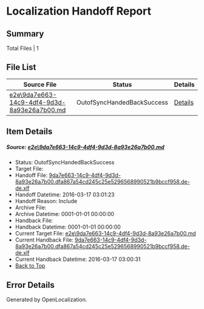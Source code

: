 # <a name='report-top'></a> Localization Handoff Report

## Summary
 Total Files | 1

## File List
 Source File | Status | Details 
 ----------- | ------ | ------- 
 [e2e\9da7e663-14c9-4df4-9d3d-8a93e26a7b00.md](https://github.com/OpenLocalizationTest/oltest/blob/b846d89586fe2e216076a708b3c10e5a9011c486/e2e/9da7e663-14c9-4df4-9d3d-8a93e26a7b00.md) | OutofSyncHandedBackSuccess | [Details](#09e1d53d99c95c8d24e75367ee0b9122183f1b4f1)

## Item Details
##### <a name='09e1d53d99c95c8d24e75367ee0b9122183f1b4f1'></a> Source: [e2e\9da7e663-14c9-4df4-9d3d-8a93e26a7b00.md](https://github.com/OpenLocalizationTest/oltest/blob/b846d89586fe2e216076a708b3c10e5a9011c486/e2e/9da7e663-14c9-4df4-9d3d-8a93e26a7b00.md)
* Status: OutofSyncHandedBackSuccess
* Target File: 
* Handoff File: [9da7e663-14c9-4df4-9d3d-8a93e26a7b00.dfa867a54cd245c25e5296568990521b9bccf958.de-de.xlf](https://github.com/OpenLocalizationTestOrg/olhandoff/blob/c106ef23ba06d9817ce0adafbb93e89c88ff0635/ol-handoff/OpenLocalizationTestOrg/oltest.de-de/xinjiang/ht/9da7e663-14c9-4df4-9d3d-8a93e26a7b00.dfa867a54cd245c25e5296568990521b9bccf958.de-de.xlf)
* Handoff Datetime: 2016-03-17 03:01:23
* Handoff Reason: Include
* Archive File: 
* Archive Datetime: 0001-01-01 00:00:00
* Handback File: 
* Handback Datetime: 0001-01-01 00:00:00
* Current Target File: [e2e\9da7e663-14c9-4df4-9d3d-8a93e26a7b00.md](https://github.com/OpenLocalizationTestOrg/oltest.de-de/blob/37c30111ff921ac92bfac420fe9fa109b9df0253/e2e/9da7e663-14c9-4df4-9d3d-8a93e26a7b00.md)
* Current Handback File: [9da7e663-14c9-4df4-9d3d-8a93e26a7b00.dfa867a54cd245c25e5296568990521b9bccf958.de-de.xlf](https://github.com/OpenLocalizationTestOrg/olhandback/blob/23cf4886e1b455f89e39823438aff3112a11a0a9/ol-handback/OpenLocalizationTestOrg/oltest.de-de/xinjiang/ht/9da7e663-14c9-4df4-9d3d-8a93e26a7b00.dfa867a54cd245c25e5296568990521b9bccf958.de-de.xlf)
* Current Handback Datetime: 2016-03-17 03:00:31
* [Back to Top](#report-top)


## Error Details

Generated by OpenLocalization.
